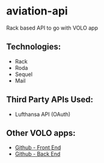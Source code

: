 # aviation-api
Rack based API to go with VOLO app 

## Technologies:
- Rack
- Roda
- Sequel
- Mail

## Third Party APIs Used:
- Lufthansa API (OAuth)

## Other VOLO apps:

- [Github - Front End](https://github.com/levatech007/volo-react-app)
- [Github - Back End](https://github.com/levatech007/volo_rails_api)
